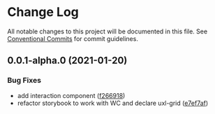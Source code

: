 # Change Log

All notable changes to this project will be documented in this file.
See [Conventional Commits](https://conventionalcommits.org) for commit guidelines.

## 0.0.1-alpha.0 (2021-01-20)


### Bug Fixes

* add interaction component ([f266918](https://github.com/uxland/components/commit/f266918a2a0e806e9ddb8cd099cb94f0ebffb777))
* refactor storybook to work with WC and declare uxl-grid ([e7ef7af](https://github.com/uxland/components/commit/e7ef7af2c1363931808331e069a5c16c107dd231))
